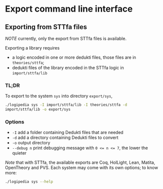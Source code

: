 # Export command line interface

## Exporting from STTfa files
*NOTE* currently, only the export from STTfa files is available.

Exporting a library requires
- a logic encoded in one or more dedukti files, those files are in `theories/sttfa`;
- dedukti files of the library encoded in the STTfa logic in `import/sttfa/lib`

### TL;DR
To export to the system `sys` into directory `export/sys`,
```sh
./logipedia sys -I import/sttfa/lib -I theories/sttfa -d
import/sttfa/lib -o export/sys
```
### Options
- `-I` add a folder containing Dedukti files that are needed
- `-d` add a directory containing Dedukti files to convert
- `-o` output directory
- `--debug n` print debugging message with `0 <= n <= 7`, the lower
  the quieter

*Note* that with STTfa, the available exports are Coq, HolLight, Lean,
Matita, OpenTheory and PVS. Each system may come with its own options;
to know more:
```sh
./logipedia sys --help
```

